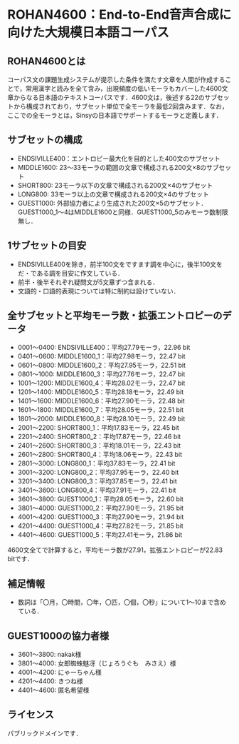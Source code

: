 # ROHAN4600：End-to-End音声合成に向けた大規模日本語コーパス

## ROHAN4600とは
コーパス文の課題生成システムが提示した条件を満たす文章を人間が作成することで，常用漢字と読みを全て含み，出現頻度の低いモーラもカバーした4600文章からなる日本語のテキストコーパスです．4600文は，後述する22のサブセットから構成されており，サブセット単位で全モーラを最低2回含みます．なお，ここでの全モーラとは，Sinsyの日本語でサポートするモーラと定義します．

## サブセットの構成
- ENDSIVILLE400：エントロピー最大化を目的とした400文のサブセット
- MIDDLE1600: 23～33モーラの範囲の文章で構成される200文×8のサブセット
- SHORT800: 23モーラ以下の文章で構成される200文×4のサブセット
- LONG800: 33モーラ以上の文章で構成される200文×4のサブセット
- GUEST1000: 外部協力者により生成された200文×5のサブセット．GUEST1000_1～4はMIDDLE1600と同様．GUEST1000_5のみモーラ数制限無し．

## 1サブセットの目安
- ENDSIVILLE400を除き，前半100文をですます調を中心に，後半100文をだ・である調を目安に作文している．
- 前半・後半それぞれ疑問文が5文章ずつ含まれる．
- 文語的・口語的表現については特に制約は設けていない．

## 全サブセットと平均モーラ数・拡張エントロピーのデータ
- 0001～0400: ENDSIVILLE400：平均27.79モーラ，22.96 bit
- 0401～0600: MIDDLE1600_1：平均27.98モーラ，22.47 bit
- 0601～0800: MIDDLE1600_2：平均27.95モーラ，22.51 bit
- 0801～1000: MIDDLE1600_3：平均27.76モーラ，22.47 bit
- 1001～1200: MIDDLE1600_4：平均28.02モーラ，22.47 bit
- 1201～1400: MIDDLE1600_5：平均28.18モーラ，22.49 bit
- 1401～1600: MIDDLE1600_6：平均27.90モーラ，22.48 bit
- 1601～1800: MIDDLE1600_7：平均28.05モーラ，22.51 bit
- 1801～2000: MIDDLE1600_8：平均28.10モーラ，22.49 bit
- 2001～2200: SHORT800_1：平均17.83モーラ，22.45 bit
- 2201～2400: SHORT800_2：平均17.87モーラ，22.46 bit
- 2401～2600: SHORT800_3：平均18.01モーラ，22.43 bit
- 2601～2800: SHORT800_4：平均18.06モーラ，22.43 bit
- 2801～3000: LONG800_1：平均37.83モーラ，22.41 bit
- 3001～3200: LONG800_2：平均37.95モーラ，22.40 bit
- 3201～3400: LONG800_3：平均37.85モーラ，22.41 bit
- 3401～3600: LONG800_4：平均37.91モーラ，22.41 bit
- 3601～3800: GUEST1000_1：平均28.05モーラ，22.60 bit
- 3801～4000: GUEST1000_2：平均27.90モーラ，21.95 bit
- 4001～4200: GUEST1000_3：平均27.90モーラ，21.94 bit
- 4201～4400: GUEST1000_4：平均27.82モーラ，21.85 bit
- 4401～4600: GUEST1000_5：平均27.41モーラ，21.86 bit

4600文全てで計算すると，平均モーラ数が27.91，拡張エントロピーが22.83 bitです．

## 補足情報
- 数詞は「〇月，〇時間，〇年，〇匹，〇個，〇秒」について1～10まで含めている．

## GUEST1000の協力者様
- 3601～3800: nakak様
- 3801～4000: 女郎蜘蛛魅冴（じょろうぐも　みさえ）様
- 4001～4200: にゃーちゃん様
- 4201～4400: きつね様
- 4401～4600: 匿名希望様

## ライセンス
パブリックドメインです．
